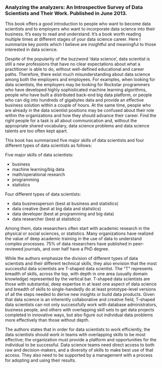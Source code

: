 ### Analyzing the analyzers: An Introspective Survey of Data Scientists and Their Work. Published in June 2013.

This book offers a good introduction to people who want to become data scientists and to employers who want to incorporate data science
into their business. It’s easy to read and understand. It’s a book worth reading multiple times at different stages of your data science 
career. Here I summarize key points which I believe are insightful and meaningful to those interested in data science.

Despite of the popularity of the buzzword ‘data science’, data scientist is still a new professions that have no clear expectations about 
what a practitioner is able to do, without well-defined educational and career paths. Therefore, there exist much misunderstanding about 
data science among both the employers and employees. For examples, when looking for data scientists, the employers may be looking for
Rockstar programmers who have developed highly sophisticated machine learning algorithms, people who have built a distributed back-end big
data platform, or people who can dig into hundreds of gigabytes data and provide an effective business solution within a couple of hours. 
At the same time, people who are already in the data scientist positions may be confused about their role within the organizations and how
they should advance their career. Find the right people for a task is all about communication and, without the appropriate shared 
vocabulary, data science problems and data science talents are too often kept apart.

This book has summarized five major skills of data scientists and four different types of data scientists as follows:

Five major skills of data scientists:
- business
- machine learning/big data
- math/operational research
- programming
- statistics

Four different types of data scientists:
- data businessperson (best at business and statistics)
- data creative (best at big data and statistics)
- data developer (best at programming and big data)
- data researcher (best at statistics)

Among them, data researchers often start with academic research in the physical or social sciences, or statistics. Many organizations have 
realized the value of deep academic training in the use of data to understand complex processes. 75% of data researchers have published in 
peer-reviewed journals, and over half have a PhD degree.

While the authors emphasize the division of different types of data scientists and their different technical skills, they also envision 
that the most successful data scientists are T-shaped data scientist. The “T” represents breadth of skills, across the top, with depth in
one area (usually domain knowledge) represented by the vertical bar. T-shaped data scientists are those with substantial, deep expertise
in at least one aspect of data science and breadth of skills to single-handedly do at least prototype-level versions of all the steps 
needed to derive new insights or build data products. Given that data science is an inherently collaborative and creative field, T-shaped 
data scientists can not only successfully work with database administrators, business people, and others with overlapping skill sets to 
get data projects completed in innovative ways, but also figure out individual data problems more effectively than those without depth.

The authors states that in order for data scientists to work efficiently, the data scientists should work in teams with overlapping skills 
to be most effective; the organization must provide a platform and opportunities for the individual to be successful. Data science teams 
need direct access to both raw and decision-makers, and a diversity of skills to make best use of that access. They also need to be 
supported by a management with a process for adopting and using their results.
